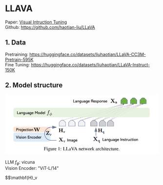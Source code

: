 # LLAVA

Paper: [Visual Intruction Tuning](https://arxiv.org/abs/2304.08485) \
Github: https://github.com/haotian-liu/LLaVA

## 1. Data
Pretraining: https://huggingface.co/datasets/liuhaotian/LLaVA-CC3M-Pretrain-595K \
Fine Tuning: https://huggingface.co/datasets/liuhaotian/LLaVA-Instruct-150K

## 2. Model structure

![Model Structure](../img/img2.png)

LLM $f_{\phi}$: vicuna \
Vision Encoder: "ViT-L/14" 

$$\mathbf{H}_v
